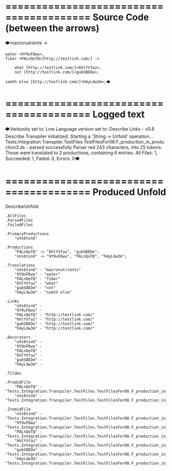 ========================================
Source Code (between the arrows)
========================================

🡆macronutrients <oVs6tsnU> ->

    water <9Y9uFDwu>,
	fiber <PALnQoTQ>[http://testlink.com/] ->

        what [http://testlink.com/]<6hlYVfaz>,
        not [http://testlink.com/]<gubSBEDe>;

	somth else [http://testlink.com/]<hAyLdw3m>;🡄

========================================
Logged text
========================================

🡆Verbosity set to: Low
Language version set to: Describe Links - v0.8
Describe Transpiler initialized.
Starting a 'String -> Unfold' operation...
Tests.Integration.Transpiler.TestFiles.TestFilesFor08.F_production_in_production3.ds - parsed successfully
Parser red 243 characters, into 25 tokens.
Those were translated to 2 productions, containing 6 entries.
All Files: 1, Succeeded: 1, Failed: 0, Errors: 0🡄

========================================
Produced Unfold
========================================

DescribeUnfold

    .AllFiles
    .ParsedFiles
    .FailedFiles

    .PrimaryProductions
        "oVs6tsnU" 

    .Productions
        "PALnQoTQ" -> "6hlYVfaz", "gubSBEDe";
        "oVs6tsnU" -> "9Y9uFDwu", "PALnQoTQ", "hAyLdw3m";

    .Translations
        "oVs6tsnU" - "macronutrients"
        "9Y9uFDwu" - "water"
        "PALnQoTQ" - "fiber"
        "6hlYVfaz" - "what"
        "gubSBEDe" - "not"
        "hAyLdw3m" - "somth else"

    .Links
        "oVs6tsnU" - 
        "9Y9uFDwu" - 
        "PALnQoTQ" - "http://testlink.com/"
        "6hlYVfaz" - "http://testlink.com/"
        "gubSBEDe" - "http://testlink.com/"
        "hAyLdw3m" - "http://testlink.com/"

    .Decorators
        "oVs6tsnU" - 
        "9Y9uFDwu" - 
        "PALnQoTQ" - 
        "6hlYVfaz" - 
        "gubSBEDe" - 
        "hAyLdw3m" - 

    .Tildes

    .ProdidFile
        "PALnQoTQ" - "Tests.Integration.Transpiler.TestFiles.TestFilesFor08.F_production_in_production3.ds"
        "oVs6tsnU" - "Tests.Integration.Transpiler.TestFiles.TestFilesFor08.F_production_in_production3.ds"

    .ItemidFile
        "oVs6tsnU" - "Tests.Integration.Transpiler.TestFiles.TestFilesFor08.F_production_in_production3.ds"
        "9Y9uFDwu" - "Tests.Integration.Transpiler.TestFiles.TestFilesFor08.F_production_in_production3.ds"
        "PALnQoTQ" - "Tests.Integration.Transpiler.TestFiles.TestFilesFor08.F_production_in_production3.ds"
        "6hlYVfaz" - "Tests.Integration.Transpiler.TestFiles.TestFilesFor08.F_production_in_production3.ds"
        "gubSBEDe" - "Tests.Integration.Transpiler.TestFiles.TestFilesFor08.F_production_in_production3.ds"
        "hAyLdw3m" - "Tests.Integration.Transpiler.TestFiles.TestFilesFor08.F_production_in_production3.ds"

